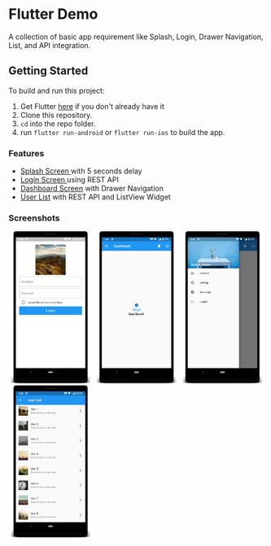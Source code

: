 # Flutter Demo
A collection of basic app requirement like Splash, Login, Drawer Navigation, List, and API integration.

## Getting Started
To build and run this project:

1. Get Flutter [here](https://flutter.dev) if you don't already have it
2. Clone this repository.
3. `cd` into the repo folder.
4. run `flutter run-android` or `flutter run-ios` to build the app.


### Features

- [Splash Screen ](/lib/splash_screen.dart) with 5 seconds delay
- [Login Screen ](/lib/login_screen.dart) using REST API
- [Dashboard Screen](/lib/home_screen.dart) with Drawer Navigation
- [User List](/lib/user_list.dart) with REST API and ListView Widget
 

### Screenshots

<img src="screenshots/Screen-1.png" height="300em" /> <img src="screenshots/Screen-2.png" height="300em" /> <img src="screenshots/Screen-3.png" height="300em" /> <img src="screenshots/Screen-4.png" height="300em" /> 
